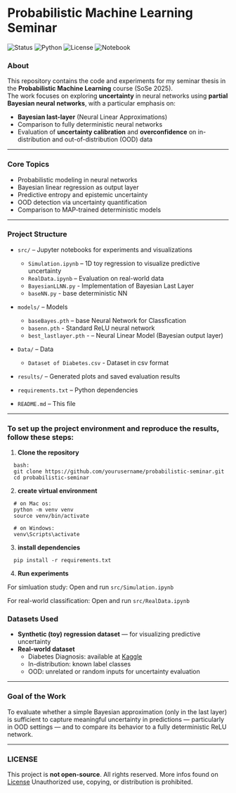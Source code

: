 #  Probabilistic Machine Learning Seminar  

![Status](https://img.shields.io/badge/status-in%20progress-yellow)
![Python](https://img.shields.io/badge/python-3.9%20-blue)
![License](https://img.shields.io/badge/license-restricted-red)
![Notebook](https://img.shields.io/badge/jupyter-notebook-orange)


###  About  
This repository contains the code and experiments for my seminar thesis in the **Probabilistic Machine Learning** course (SoSe 2025).  
The work focuses on exploring **uncertainty** in neural networks using **partial Bayesian neural networks**, with a particular emphasis on:

- **Bayesian last-layer** (Neural Linear Approximations)  
- Comparison to fully deterministic neural networks  
- Evaluation of **uncertainty calibration** and **overconfidence** on in-distribution and out-of-distribution (OOD) data

---

###  Core Topics
- Probabilistic modeling in neural networks  
- Bayesian linear regression as output layer  
- Predictive entropy and epistemic uncertainty  
- OOD detection via uncertainty quantification  
- Comparison to MAP-trained deterministic models

---

###  Project Structure

- `src/` – Jupyter notebooks for experiments and visualizations  
  - `Simulation.ipynb` – 1D toy regression to visualize predictive uncertainty  
  - `RealData.ipynb` – Evaluation on real-world data 
  - `BayesianLLNN.py` - Implementation of Bayesian Last Layer
  - `baseNN.py` - base deterministic NN
   
- `models/` – Models 
  - `baseBayes.pth` – base Neural Network for Classfication
  - `basenn.pth` - Standard ReLU neural network  
  - `best_lastlayer.pth` - – Neural Linear Model (Bayesian output layer)

- `Data/` – Data
  - `Dataset of Diabetes.csv` - Dataset in csv format
  
- `results/` – Generated plots and saved evaluation results

- `requirements.txt` – Python dependencies

- `README.md` – This file

---
### To set up the project environment and reproduce the results, follow these steps:

1. **Clone the repository**
```
  bash:
  git clone https://github.com/yourusername/probabilistic-seminar.git
  cd probabilistic-seminar
```
2. **create virtual environment**
```
  # on Mac os:
  python -m venv venv
  source venv/bin/activate

  # on Windows: 
  venv\Scripts\activate
```  
3. **install dependencies**
```
  pip install -r requirements.txt
```

4. **Run experiments**
   
  For simluation study:
    Open and run ```src/Simulation.ipynb```
  
  For real-world classification:
    Open and run ```src/RealData.ipynb```


###  Datasets Used
- **Synthetic (toy) regression dataset** — for visualizing predictive uncertainty  
- **Real-world dataset**
  - Diabetes Diagnosis: available at [Kaggle](https://www.kaggle.com/datasets/marshalpatel3558/diabetes-prediction-dataset-legit-dataset)
  - In-distribution: known label classes  
  - OOD: unrelated or random inputs for uncertainty evaluation

---

###  Goal of the Work
To evaluate whether a simple Bayesian approximation (only in the last layer) is sufficient to capture meaningful uncertainty in predictions — particularly in OOD settings — and to compare its behavior to a fully deterministic ReLU network.

---

### LICENSE
This project is **not open-source**. All rights reserved. More infos found on [License](LICENSE) 
Unauthorized use, copying, or distribution is prohibited.



